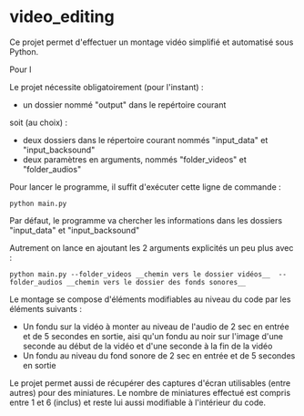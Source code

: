 # video_editing

Ce projet permet d'effectuer un montage vidéo simplifié et automatisé sous Python.

Pour l

Le projet nécessite obligatoirement (pour l'instant) :

+ un dossier nommé "output" dans le repértoire courant

soit (au choix) : 

+ deux dossiers dans le répertoire courant nommés "input_data" et "input_backsound"
+ deux paramètres en arguments, nommés "folder_videos" et "folder_audios"

Pour lancer le programme, il suffit d'exécuter cette ligne de commande :

```
python main.py
```

Par défaut, le programme va chercher les informations dans les dossiers "input_data" et "input_backsound" 

Autrement on lance en ajoutant les 2 arguments explicités un peu plus avec :
```
python main.py --folder_videos __chemin vers le dossier vidéos__  --folder_audios __chemin vers le dossier des fonds sonores__
```

Le montage se compose d'éléments modifiables au niveau du code par les éléments suivants :

+ Un fondu sur la vidéo à monter au niveau de l'audio de 2 sec en entrée et de 5 secondes en sortie, aisi qu'un fondu au noir sur l'image d'une seconde au début de la vidéo et d'une seconde à la fin de la vidéo
+ Un fondu au niveau du fond sonore de 2 sec en entrée et de 5 secondes en sortie

Le projet permet aussi de récupérer des captures d'écran utilisables (entre autres) pour des miniatures.
Le nombre de miniatures effectué est compris entre 1 et 6 (inclus) et reste lui aussi modifiable à l'intérieur du code. 
